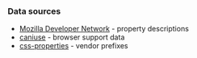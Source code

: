 ### Data sources
- [Mozilla Developer Network](https://developer.mozilla.org/en-US/docs/Web/CSS) - property descriptions
- [caniuse](https://github.com/Fyrd/caniuse) - browser support data
- [css-properties](https://github.com/tonyganch/css-properties) - vendor prefixes
